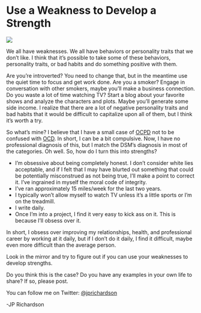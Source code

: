 <!--
id: 779731344
link: http://techneur.com/post/779731344/use-a-weakness-to-develop-a-strength
slug: use-a-weakness-to-develop-a-strength
date: Tue Jul 06 2010 13:13:00 GMT-0500 (CDT)
publish: 2010-07-06
tags: 
-->


Use a Weakness to Develop a Strength
====================================

![](http://media.tumblr.com/tumblr_l567lhkAUc1qzbc4f.jpg)

We all have weaknesses. We all have behaviors or personality traits that
we don’t like. I think that it’s possible to take some of these
behaviors, personality traits, or bad habits and do something positive
with them.

Are you’re introverted? You need to change that, but in the meantime use
the quiet time to focus and get work done. Are you a smoker? Engage in
conversation with other smokers, maybe you’ll make a business
connection. Do you waste a lot of time watching TV? Start a blog about
your favorite shows and analyze the characters and plots. Maybe you’ll
generate some side income. I realize that there are a lot of negative
personality traits and bad habits that it would be difficult to
capitalize upon all of them, but I think it’s worth a try.

So what’s mine? I believe that I have a small case of
[OCPD](http://en.wikipedia.org/wiki/Obsessive%E2%80%93compulsive_personality_disorder)
not to be confused with
[OCD](http://en.wikipedia.org/wiki/Obsessive%E2%80%93compulsive_disorder).
In short, I can be a bit compulsive. Now, I have no professional
diagnosis of this, but I match the DSM’s diagnosis in most of the
categories. Oh well. So, how do I turn this into strengths?

-   I’m obsessive about being completely honest. I don’t consider white
    lies acceptable, and if I felt that I may have blurted out something
    that could be potentially misconstrued as not being true, I’ll make
    a point to correct it. I’ve ingrained in myself the moral code of
    integrity.
-   I’ve ran approximately 15 miles/week for the last two years.
-   I typically won’t allow myself to watch TV unless it’s a little
    sports or I’m on the treadmill.
-   I write daily.
-   Once I’m into a project, I find it very easy to kick ass on it. This
    is because I’ll obsess over it.

In short, I obsess over improving my relationships, health, and
professional career by working at it daily, but if I don’t do it daily,
I find it difficult, maybe even more difficult than the average person.

Look in the mirror and try to figure out if you can use your weaknesses
to develop strengths.

Do you think this is the case? Do you have any examples in your own life
to share? If so, please post.

You can follow me on Twitter:
[@jprichardson](http://twitter.com/jprichardson)

-JP Richardson

